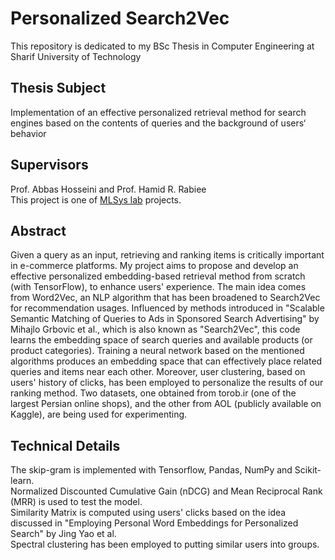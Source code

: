 # Personalized Search2Vec

This repository is dedicated to my BSc Thesis in Computer Engineering at Sharif University of Technology

## Thesis Subject
Implementation of an effective personalized retrieval method for search engines based on the contents of queries and the background of users‘ behavior

## Supervisors
Prof. Abbas Hosseini and Prof. Hamid R. Rabiee  
This project is one of [MLSys lab](https://mlsys.darkube.app/) projects.

## Abstract
Given a query as an input, retrieving and ranking items is critically important in e-commerce platforms. My project aims to propose and develop an effective personalized embedding-based retrieval method from scratch (with TensorFlow), to enhance users' experience. The main idea comes from Word2Vec, an NLP algorithm that has been broadened to Search2Vec for recommendation usages. Influenced by methods introduced in "Scalable Semantic Matching of Queries to Ads in Sponsored Search Advertising" by Mihajlo Grbovic et al., which is also known as "Search2Vec", this code learns the embedding space of search queries and available products (or product categories). Training a neural network based on the mentioned algorithms produces an embedding space that can effectively place related queries and items near each other. Moreover, user clustering, based on users' history of clicks, has been employed to personalize the results of our ranking method. Two datasets, one obtained from torob.ir (one of the largest Persian online shops), and the other from AOL (publicly available on Kaggle), are being used for experimenting.

## Technical Details
The skip-gram is implemented with Tensorflow, Pandas, NumPy and Scikit-learn.  
Normalized Discounted Cumulative Gain (nDCG) and Mean Reciprocal Rank (MRR) is used to test the model.  
Similarity Matrix is computed using users' clicks based on the idea discussed in "Employing Personal Word Embeddings for Personalized Search" by Jing Yao et al.  
Spectral clustering has been employed to putting similar users into groups.

